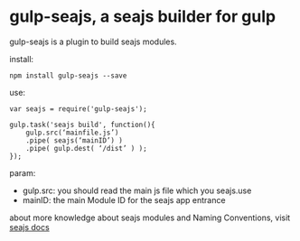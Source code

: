 # gulp-seajs, a seajs builder for gulp

gulp-seajs is a plugin to build seajs modules.

install:
    
    npm install gulp-seajs --save

use:
    
    var seajs = require('gulp-seajs');

    gulp.task('seajs build', function(){
        gulp.src(‘mainfile.js’)
        .pipe( seajs(‘mainID’) )
        .pipe( gulp.dest( ‘/dist’ ) );
    });

param: 

* gulp.src:  you should read the main js file which you seajs.use
* mainID: the main Module ID for the seajs app entrance

about more knowledge about seajs modules and Naming Conventions, visit [seajs docs](http://seajs.org/docs/#docs)